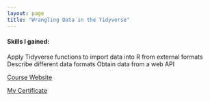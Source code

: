 ```yaml
---
layout: page
title: "Wrangling Data in the Tidyverse"
---
```


#### Skills I gained:
Apply Tidyverse functions to import data into R from external formats
Describe different data formats
Obtain data from a web API

[Course Website](https://www.coursera.org/learn/tidyverse-data-wrangling?specialization=tidyverse-data-science-r)

[My Certificate](https://www.coursera.org/account/accomplishments/certificate/HFAEUWTTEH84)
